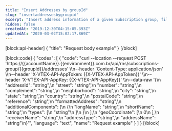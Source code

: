 ```yaml
---
title: "Insert Addresses by groupId"
slug: "insertaddressesbygroupid"
excerpt: "Insert address information of a given Subscription group, filtering by groupId."
hidden: false
createdAt: "2019-12-30T04:15:05.393Z"
updatedAt: "2020-03-02T15:02:17.869Z"
---
```

[block:api-header]
{
  "title": "Request body example"
}
[/block]

[block:code]
{
  "codes": [
    {
      "code": "curl --location --request POST 'https://{{accountName}}.{{environment}}.com.br/api/rns/subscriptions-group/{{groupId}}/addresses' \\\n--header 'Content-Type: application/json' \\\n--header 'X-VTEX-API-AppToken: {{X-VTEX-API-AppToken}}' \\\n--header 'X-VTEX-API-AppKey: {{X-VTEX-API-AppKey}}' \\\n--data-raw '{\n  \"addressId\": \"string\",\n  \"street\": \"string\",\n  \"number\": \"string\",\n  \"complement\": \"string\",\n  \"neighborhood\": \"string\",\n  \"city\": \"string\",\n  \"state\": \"string\",\n  \"country\": \"string\",\n  \"postalCode\": \"string\",\n  \"reference\": \"string\",\n  \"formattedAddress\": \"string\",\n  \"additionalComponents\": [\n    {\n      \"longName\": \"string\",\n      \"shortName\": \"string\",\n      \"types\": [\n        \"string\"\n      ]\n    }\n  ],\n  \"geoCoordinate\": [\n    0\n  ],\n  \"receiverName\": \"string\",\n  \"addressType\": \"string\",\n  \"addressName\": \"string\"\n}'",
      "language": "text",
      "name": "Request example"
    }
  ]
}
[/block]